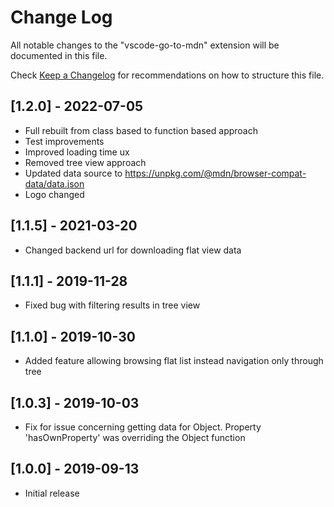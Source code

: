 # Change Log

All notable changes to the "vscode-go-to-mdn" extension will be documented in this file.

Check [Keep a Changelog](http://keepachangelog.com/) for recommendations on how to structure this file.

## [1.2.0] - 2022-07-05

- Full rebuilt from class based to function based approach
- Test improvements
- Improved loading time ux
- Removed tree view approach
- Updated data source to https://unpkg.com/@mdn/browser-compat-data/data.json
- Logo changed

## [1.1.5] - 2021-03-20

- Changed backend url for downloading flat view data

## [1.1.1] - 2019-11-28

- Fixed bug with filtering results in tree view

## [1.1.0] - 2019-10-30

- Added feature allowing browsing flat list instead navigation only through tree

## [1.0.3] - 2019-10-03

- Fix for issue concerning getting data for Object. Property 'hasOwnProperty' was overriding the Object function

## [1.0.0] - 2019-09-13

- Initial release
